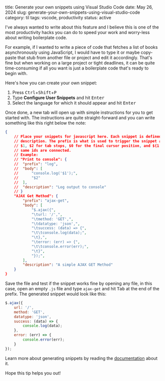 title: Generate your own snippets using Visual Studio Code
date: May 26, 2024
slug: generate-your-own-snippets-using-visual-studio-code
category: til
tags: vscode, productivity
status: active

<!-- Place GIF here -->

I've always wanted to write about this feature and I believe this is one of the most productivity hacks you can do to speed your work and worry-less about writing boilerplate code.

For example, if I wanted to write a piece of code that fetches a list of books asynchronously using JavaScript, I would have to type it or maybe copy-paste that stub from another file or project and edit it accordingly.
That's fine but when working on a large project or tight deadlines, it can be quite time-consuming if all you want is just a boilerplate code that's ready to begin with.

Here's how you can create your own snippet:

1. Press <kbd>Ctrl</kbd>+<kbd>Shift</kbd>+<kbd>P</kbd>
2. Type **Configure User Snippets** and hit <kbd>Enter</kbd>
3. Select the language for which it should appear and hit <kbd>Enter</kbd>

Once done, a new tab will open up with simple instructions for you to get started with. The instructions are quite straight-forward and you can write something like this right below the note:

```json
{
	// Place your snippets for javascript here. Each snippet is defined under a snippet name and has a prefix, body and 
	// description. The prefix is what is used to trigger the snippet and the body will be expanded and inserted. Possible variables are:
	// $1, $2 for tab stops, $0 for the final cursor position, and ${1:label}, ${2:another} for placeholders. Placeholders with the 
	// same ids are connected.
	// Example:
	// "Print to console": {
	// 	"prefix": "log",
	// 	"body": [
	// 		"console.log('$1');",
	// 		"$2"
	// 	],
	// 	"description": "Log output to console"
	// }
    "AJAX Get Method": {
        "prefix": "ajax-get",
        "body": [
            "$.ajax({",
            "\turl: '/',",
            "\tmethod: 'GET',",
            "\tdatatype: 'json',",
            "\tsuccess: (data) => {",
            "\t\tconsole.log(data);",
            "\t},",
            "\terror: (err) => {",
            "\t\tconsole.error(err);",
            "\t}",
            "});",
        ],
        "description": "A simple AJAX GET Method"
    }
}
```

Save the file and test if the snippet works fine by opening any file, in this case, open an empty `.js` file and type `ajax-get` and hit <kbd>Tab</kbd> at the end of the prefix. The generated snippet would look like this:

```javascript
$.ajax({
    url: '/',
    method: 'GET',
    datatype: 'json',
    success: (data) => {
        console.log(data);
    },
    error: (err) => {
        console.error(err);
    }
});
```

Learn more about generating snippets by reading the [documentation](https://code.visualstudio.com/docs/editor/userdefinedsnippets) about it.

Hope this tip helps you out!